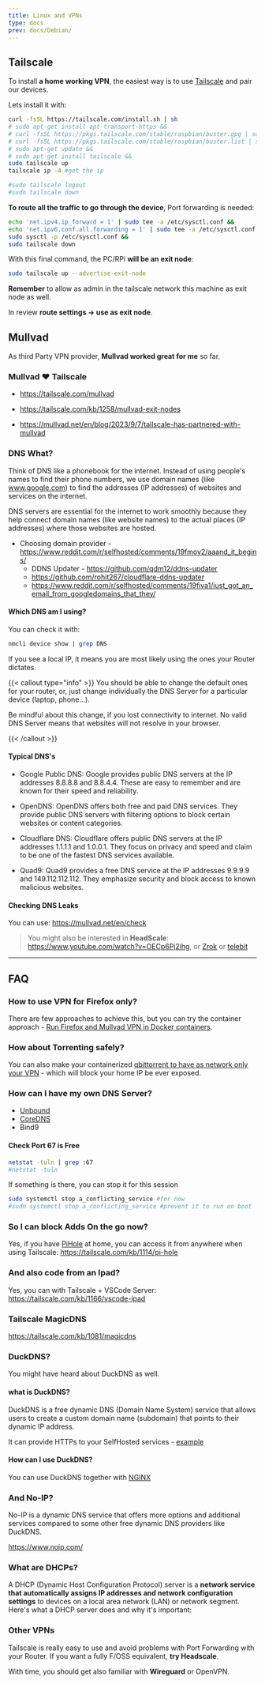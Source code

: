 ```yaml
---
title: Linux and VPNs
type: docs
prev: docs/Debian/
---
```


## Tailscale

To install **a home working VPN**, the easiest way is to use [Tailscale](https://tailscale.com/kb/installation) and pair our devices.

Lets install it with:


```sh
curl -fsSL https://tailscale.com/install.sh | sh
# sudo apt-get install apt-transport-https &&
# curl -fsSL https://pkgs.tailscale.com/stable/raspbian/buster.gpg | sudo apt-key add - &&
# curl -fsSL https://pkgs.tailscale.com/stable/raspbian/buster.list | sudo tee /etc/apt/sources.list.d/tailscale.list &&
# sudo apt-get update &&
# sudo apt-get install tailscale &&
sudo tailscale up
tailscale ip -4 #get the ip 

#sudo tailscale logout
#sudo tailscale down
```

**To route all the traffic to go through the device**, Port forwarding is needed:

```sh
echo 'net.ipv4.ip_forward = 1' | sudo tee -a /etc/sysctl.conf &&
echo 'net.ipv6.conf.all.forwarding = 1' | sudo tee -a /etc/sysctl.conf &&
sudo sysctl -p /etc/sysctl.conf &&
sudo tailscale down
```

With this final command, the PC/RPi **will be an exit node**:


```sh
sudo tailscale up --advertise-exit-node
```

**Remember** to allow as admin in the tailscale network this machine as exit node as well.

In review **route settings -> use as exit node**.

## Mullvad

As third Party VPN provider, **Mullvad worked great for me** so far.

### Mullvad ❤️ Tailscale 

* <https://tailscale.com/mullvad>

* <https://tailscale.com/kb/1258/mullvad-exit-nodes>
* <https://mullvad.net/en/blog/2023/9/7/tailscale-has-partnered-with-mullvad>

### DNS What?

Think of DNS like a phonebook for the internet. Instead of using people's names to find their phone numbers, we use domain names (like www.google.com) to find the addresses (IP addresses) of websites and services on the internet.

DNS servers are essential for the internet to work smoothly because they help connect domain names (like website names) to the actual places (IP addresses) where those websites are hosted.

* Choosing domain provider - https://www.reddit.com/r/selfhosted/comments/19fmoy2/aaand_it_begins/
    * DDNS Updater - https://github.com/qdm12/ddns-updater
    * https://github.com/rohit267/cloudflare-ddns-updater
    * https://www.reddit.com/r/selfhosted/comments/19fjva1/just_got_an_email_from_googledomains_that_they/

#### Which DNS am I using?

You can check it with:

```sh
nmcli device show | grep DNS
```

If you see a local IP, it means you are most likely using the ones your Router dictates.


{{< callout type="info" >}}
You should be able to change the default ones for your router, or, just change individually the DNS Server for a particular device (laptop, phone...).

Be mindful about this change, if you lost connectivity to internet. No valid DNS Server means that websites will not resolve in your browser.

{{< /callout >}}

#### Typical DNS's

* Google Public DNS: Google provides public DNS servers at the IP addresses 8.8.8.8 and 8.8.4.4. These are easy to remember and are known for their speed and reliability.

* OpenDNS: OpenDNS offers both free and paid DNS services. They provide public DNS servers with filtering options to block certain websites or content categories.

* Cloudflare DNS: Cloudflare offers public DNS servers at the IP addresses 1.1.1.1 and 1.0.0.1. They focus on privacy and speed and claim to be one of the fastest DNS services available.

* Quad9: Quad9 provides a free DNS service at the IP addresses 9.9.9.9 and 149.112.112.112. They emphasize security and block access to known malicious websites.



#### Checking DNS Leaks

You can use: <https://mullvad.net/en/check>


> You might also be interested in **HeadScale**: https://www.youtube.com/watch?v=OECp6Pj2ihg, or [Zrok](https://zrok.io/) or [telebit](https://www.youtube.com/watch?v=-QGbfTY5ExE)

---

## FAQ

### How to use VPN for Firefox only?

There are few approaches to achieve this, but you can try the container approach - [Run Firefox and Mullvad VPN in Docker containers](https://fossengineer.com/using-bard-selfhosting-firefox-with-vpn-and-docker/).

### How about Torrenting safely?

You can also make your containerized [qbittorrent to have as network only your VPN](https://fossengineer.com/selfhosting-qBittorrent-with-docker-and-VPN/) - which will block your home IP be ever exposed.

### How can I have my own DNS Server?

* [Unbound](https://jalcocert.github.io/RPi/posts/selfh-internet-better/#unbound-dns)
* [CoreDNS](https://github.com/coredns/coredns)
* Bind9

#### Check Port 67 is Free

```sh
netstat -tuln | grep :67
#netstat -tuln
```

If something is there, you can stop it for this session

```sh
sudo systemctl stop a_conflicting_service #for now
#sudo systemctl stop a_conflicting_service #prevent it to run on boot
```

### So I can block Adds On the go now?

Yes, if you have [PiHole](https://fossengineer.com/selfhosting-PiHole-docker/) at home, you can access it from anywhere when using Tailscale: <https://tailscale.com/kb/1114/pi-hole>

<!-- {{< gist jalcocert 302f787db6f6d75e978674e0e18d1185
"Docker-Security-Pihole.yml">}}

{{< gist "JAlcocerT/197667ec5ec0da53e78eb58c4253a73f/Docker-Security-Pihole.yml" >}} -->


### And also code from an Ipad?

Yes, you can with Tailscale + VSCode Server: <https://tailscale.com/kb/1166/vscode-ipad>


### Tailscale MagicDNS

<https://tailscale.com/kb/1081/magicdns>


### DuckDNS?

You might have heard about DuckDNS as well.

#### what is DuckDNS?

DuckDNS is a free dynamic DNS (Domain Name System) service that allows users to create a custom domain name (subdomain) that points to their dynamic IP address. 

It can provide HTTPs to your SelfHosted services - [example](https://fossengineer.com/selfhosting-whoogle-docker/)

#### How can I use DuckDNS?

You can use DuckDNS together with [NGINX](https://fossengineer.com/selfhosting-nginx-proxy-manager-docker/#https-locally-nginx--duckdns)

### And No-IP?

No-IP is a dynamic DNS service that offers more options and additional services compared to some other free dynamic DNS providers like DuckDNS.

<https://www.noip.com/>

### What are DHCPs?

A DHCP (Dynamic Host Configuration Protocol) server is a **network service that automatically assigns IP addresses and network configuration settings** to devices on a local area network (LAN) or network segment. Here's what a DHCP server does and why it's important:

### Other VPNs

Tailscale is really easy to use and avoid problems with Port Forwarding with your Router. If you want a fully F/OSS equivalent, **try Headscale**.

With time, you should get also familiar with **Wireguard** or OpenVPN.